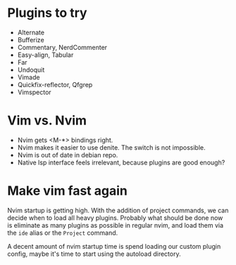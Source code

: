 # Plugins to try

- Alternate
- Bufferize
- Commentary, NerdCommenter
- Easy-align, Tabular
- Far
- Undoquit
- Vimade
- Quickfix-reflector, Qfgrep
- Vimspector

# Vim vs. Nvim 

- Nvim gets <M-*> bindings right.
- Nvim makes it easier to use denite. The switch is not impossible.
- Nvim is out of date in debian repo.
- Native lsp interface feels irrelevant, because plugins are good enough?

# Make vim fast again

Nvim startup is getting high. With the addition of project commands, we can
decide when to load all heavy plugins. Probably what should be done now is
eliminate as many plugins as possible in regular nvim, and load them via the
`ide` alias or the `Project` command.

A decent amount of nvim startup time is spend loading our custom plugin config,
maybe it's time to start using the autoload directory.
